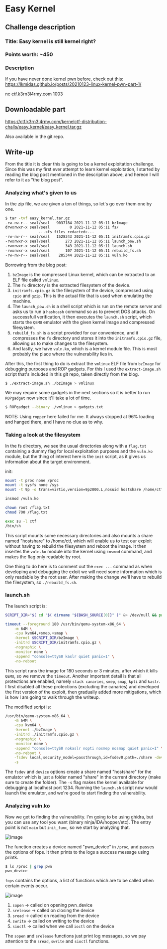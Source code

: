 # Easy Kernel
## Challenge description

### Title: Easy kernel is still kernel right?
### Points worth: \~450
### Description

If you have never done kernel pwn before, check out this: https://lkmidas.github.io/posts/20210123-linux-kernel-pwn-part-1/

nc ctf.k3rn3l4rmy.com 1003

## Downloadable part
https://ctf.k3rn3l4rmy.com/kernelctf-distribution-challs/easy_kernel/easy_kernel.tar.gz

Also available in the git repo.

## Write-up

From the title it is clear this is going to be a kernel exploitation challenge. Since this was my first ever attempt to learn kernel exploitation, I started by reading the blog post mentioned in the description above, and hereon I will refer to it as "the blog post".

### Analyzing what's given to us

In the zip file, we are given a ton of things, so let's go over them one by one.

```bash
$ tar -tvf easy_kernel.tar.gz
-rw-rw-r-- seal/seal   9037184 2021-11-12 05:11 bzImage
drwxrwxr-x seal/seal         0 2021-11-12 05:11 fs/
               ...<fs files redacted>...
-rw-rw-r-- seal/seal   1528343 2021-11-12 05:11 initramfs.cpio.gz
-rwxrwxr-x seal/seal       273 2021-11-12 05:11 launch_pow.sh
-rwxrwxr-x seal/seal       343 2021-11-12 05:11 launch.sh
-rwxrwxr-x seal/seal       107 2021-11-12 05:11 rebuild_fs.sh
-rw-rw-r-- seal/seal    285344 2021-11-12 05:11 vuln.ko
```

Borrowing from the blog post:

1. `bzImage` is the compressed Linux kernel, which can be extracted to an ELF file called `vmlinux`.
2. The `fs` directory is the extracted filesystem of the device.
3. `initramfs.cpio.gz` is the filesystem of the device, compressed using `cpio` and `gzip`. This is the actual file that is used when emulating the machine.
4. The `launch_pow.sh` is a shell script which is run on the remote server and asks us to run a `hashcash` command so as to prevent DOS attacks. On successfull verification, it then executes the `launch.sh` script, which starts the `QEMU` emulator with the given kernel image and compressed filesystem.
5. `rebuild_fs.sh` is a script provided for our convenience, and it compresses the `fs` directory and stores it into the `initramfs.cpio.gz` file, allowing us to make changes to the filesystem.
6. And lastly, we have `vuln.ko`, which is a kernel module file. This is most probably the place where the vulnerability lies in.

After this, the first thing to do is extract the `vmlinux` ELF file from `bzImage` for debugging purposes and ROP gadgets. For this I used the `extract-image.sh` script that's included in this git repo, taken directly from the blog. 

```bash
$ ./extract-image.sh ./bzImage > vmlinux
```

We may require some gadgets in the next sections so it is better to run `ROPgadget` now since it'll take a lot of time.

```bash
$ ROPgadget --binary ./vmlinux > gadgets.txt
```

NOTE: Using `ropper` here failed for me. It always stopped at 96% loading and hanged there, and I have no clue as to why.

### Taking a look at the filesystem

In the fs directory, we see the usual directories along with a `flag.txt` containing a dummy flag for local exploitation purposes and the `vuln.ko` module, but the thing of interest here is the `init` script, as it gives us information about the target environment.

init:
```bash
mount -t proc none /proc
mount -t sysfs none /sys
mount -t 9p -o trans=virtio,version=9p2000.L,nosuid hostshare /home/ctf

insmod /vuln.ko

chown root /flag.txt
chmod 700 /flag.txt

exec su -l ctf
/bin/sh
```

This script mounts some necessary directories and also mounts a share named "hostshare" to /home/ctf, which will enable us to test our exploit without having to rebuild the filesystem and reboot the image. It then insertes the `vuln.ko` module into the kernel using `insmod` command, and makes the flag only readable by root.

One thing to do here is to comment out the `exec ...` command as when developing and debugging the exloit we will need some information which is only readable by the root user. After making the change we'll have to rebuild the filesystem, so `./rebuild_fs.sh`.

### launch.sh

The launch script is:

```bash
SCRIPT_DIR="$( cd "$( dirname "${BASH_SOURCE[0]}" )" &> /dev/null && pwd )"

timeout --foreground 180 /usr/bin/qemu-system-x86_64 \
    -m 64M \
    -cpu kvm64,+smep,+smap \
    -kernel $SCRIPT_DIR/bzImage \
    -initrd $SCRIPT_DIR/initramfs.cpio.gz \
    -nographic \
    -monitor none \
    -append "console=ttyS0 kaslr quiet panic=1" \
    -no-reboot
```

This script runs the image for 180 seconds or 3 minutes, after which it kills `QEMU`, so we remove the `timeout`. Another important detail is that all protections are enabled, namely `stack canaries`, `smep`, `smap`, `kpti` and `kaslr`. I first disabled all these protections (excluding the canaries) and developed the first version of the exploit, then gradually added more mitigations, which is how I am going to walk through the writeup.

The modified script is:

```bash
/usr/bin/qemu-system-x86_64 \
    -m 64M \
    -cpu kvm64 \
    -kernel ./bzImage \
    -initrd ./initramfs.cpio.gz \
    -nographic \
    -monitor none \
    -append "console=ttyS0 nokaslr nopti nosmep nosmap quiet panic=1" \
    -no-reboot \
    -fsdev local,security_model=passthrough,id=fsdev0,path=./share -device virtio-9p-pci,id=fs0,fsdev=fsdev0,mount_tag=hostshare \
    -s
```

The `fsdev` and `device` options create a share named "hostshare" for the emulator which is just a folder named "share" in the current directory (make sure to create the folder). The `-s` flag makes the kernel available for debugging at localhost port 1234.
Running the `launch.sh` script now would launch the emulator, and we're good to start finding the vulnerability.


### Analyzing vuln.ko

Now we get to finding the vulnerability. I'm going to be using ghidra, but you can use any tool you want (binary ninja/IDA/hopper/etc). The entry point is not `main` but `init_func`, so we start by analyzing that.

![image](https://user-images.githubusercontent.com/70465008/142235511-2c958d9d-f535-4bb3-a506-34da11321fc0.png)

The function creates a device named "pwn_device" in `/proc`, and passes the options of fops. It then prints to the logs a success message using printk.

```bash
$ ls /proc | grep pwn
pwn_device
```

`fops` contains the options, a list of functions which are to be called when certain events occur.

![image](https://user-images.githubusercontent.com/70465008/142236174-5a8562d1-5663-4192-9d8b-89cd88ab8e46.png)

1. `sopen` -> called on opening pwn_device
2. `srelease` -> called on closing the device
3. `sread` -> called on reading from the device
4. `swrite` -> called on writing to the device
5. `sioctl` -> called when we call `ioctl` on the device

The `sopen` and `srelease` functions just print log messages, so we pay attention to the `sread`, `swrite` and `sioctl` functions.
